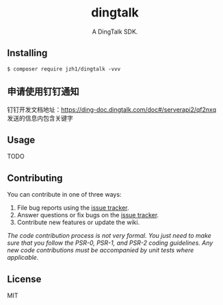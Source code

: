 <h1 align="center"> dingtalk </h1>

<p align="center"> A DingTalk SDK.</p>


## Installing

```shell
$ composer require jzh1/dingtalk -vvv
```

## 申请使用钉钉通知

钉钉开发文档地址：https://ding-doc.dingtalk.com/doc#/serverapi2/qf2nxq
发送的信息内包含关键字

## Usage

TODO

## Contributing

You can contribute in one of three ways:

1. File bug reports using the [issue tracker](https://github.com/jzh1/dingtalk/issues).
2. Answer questions or fix bugs on the [issue tracker](https://github.com/jzh1/dingtalk/issues).
3. Contribute new features or update the wiki.

_The code contribution process is not very formal. You just need to make sure that you follow the PSR-0, PSR-1, and PSR-2 coding guidelines. Any new code contributions must be accompanied by unit tests where applicable._

## License

MIT
